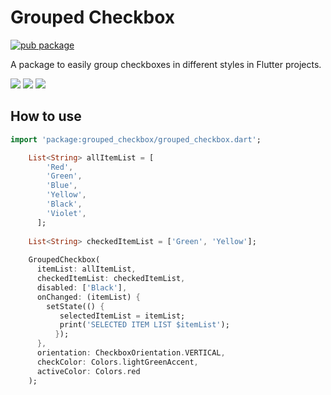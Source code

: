 # Grouped Checkbox

[![pub package](https://img.shields.io/badge/pub-v0.0.1-blue)](https://pub.dartlang.org/packages/grouped_chechkbox)

A package to easily group checkboxes in different styles in Flutter projects.

<p>
    <img src="https://github.com/zfnadia/grouped_checkbox/master/screenshots/one.png?raw=true"/>
    <img src="https://github.com/zfnadia/grouped_checkbox/master/screenshots/two.png?raw=true"/>
    <img src="https://github.com/zfnadia/grouped_checkbox/master/screenshots/animated_gif.gif?raw=true"/>
</p>

## How to use

```dart
import 'package:grouped_checkbox/grouped_checkbox.dart';
```

```dart
    List<String> allItemList = [
        'Red',
        'Green',
        'Blue',
        'Yellow',
        'Black',
        'Violet',
      ];
    
    List<String> checkedItemList = ['Green', 'Yellow'];
      
    GroupedCheckbox(
      itemList: allItemList,
      checkedItemList: checkedItemList,
      disabled: ['Black'],
      onChanged: (itemList) {
        setState(() {
           selectedItemList = itemList;
           print('SELECTED ITEM LIST $itemList');
          });
      },
      orientation: CheckboxOrientation.VERTICAL,
      checkColor: Colors.lightGreenAccent,
      activeColor: Colors.red
    );
```
